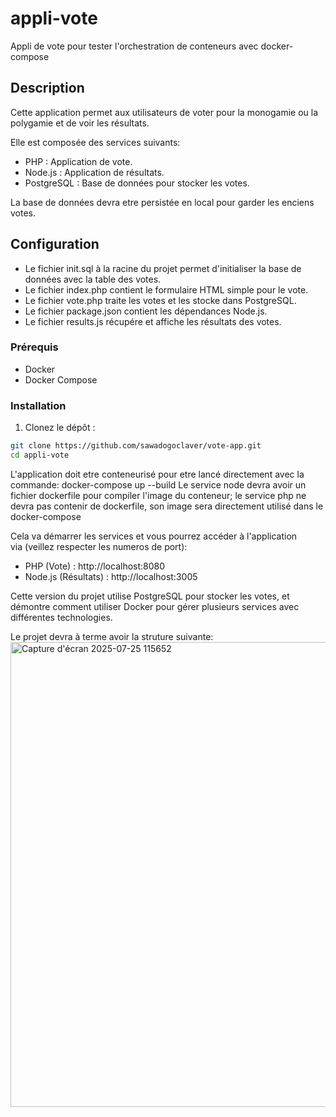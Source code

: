 # appli-vote
Appli de vote pour tester l'orchestration de conteneurs avec docker-compose

## Description

Cette application permet aux utilisateurs de voter pour la monogamie ou la polygamie et de voir les résultats.

Elle est composée des services suivants:
- PHP : Application de vote.
- Node.js : Application de résultats.
- PostgreSQL : Base de données pour stocker les votes.

La base de données devra etre persistée en local pour garder les enciens votes.

## Configuration
- Le fichier init.sql à la racine du projet permet d'initialiser la base de données avec la table des votes.
- Le fichier index.php contient le formulaire HTML simple pour le vote.
- Le fichier vote.php traite les votes et les stocke dans PostgreSQL.
- Le fichier package.json contient les dépendances Node.js.
- Le fichier results.js récupére et affiche les résultats des votes.

### Prérequis

- Docker
- Docker Compose

### Installation

1. Clonez le dépôt :

```sh
git clone https://github.com/sawadogoclaver/vote-app.git
cd appli-vote
```
L'application doit etre conteneurisé pour etre lancé directement avec la commande: docker-compose up --build
Le service node devra avoir un fichier dockerfile pour compiler l'image du conteneur;
le service php ne devra pas contenir de dockerfile, son image sera directement utilisé dans le docker-compose

Cela va démarrer les services et vous pourrez accéder à l'application via (veillez respecter les numeros de port):

- PHP (Vote) : http://localhost:8080
- Node.js (Résultats) : http://localhost:3005

Cette version du projet utilise PostgreSQL pour stocker les votes, et démontre comment utiliser Docker pour gérer plusieurs services avec différentes technologies.

Le projet devra à terme avoir la struture suivante:
<img width="622" height="744" alt="Capture d'écran 2025-07-25 115652" src="https://github.com/user-attachments/assets/39073666-f84b-4865-a4f7-6700e1864f36" />

